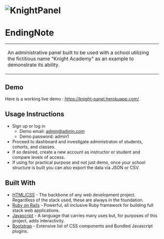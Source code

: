 



# ![KnightPanel](https://github.com/cnacir/EndingNote/blob/master/app/assets/images/KnightPanel.png)
# EndingNote
<table>
<tr>
<td>
  
An administrative panel built to be used with a school utilizing the fictitious name "Knight Academy" as an example to demonstrate its ability.

</td>
</tr>
</table>


## Demo
Here is a working live demo :  https://knight-panel.herokuapp.com/



## Usage Instructions
- Sign up or log in
  - Demo email: admin@admin.com
  - Demo password: admin1
- Proceed to dashboard and investigate administraton of students, cohorts, and classes.
- If so desired, create a new account as instructor or student and compare levels of access.
- If using for practical purpose and not just demo, once your school structure is built you can also export the data via JSON or CSV.


## Built With 

- [HTML/CSS](http://www.w3schools.com) - The backbone of any web development project. Regardless of the stack used, these are always in the foundation.
- [Ruby on Rails](http://rubyonrails.org/) - Powerful, all inclusive Ruby framework for building full stack web applications.
- [Javascript](https://developer.mozilla.org/en-US/docs/Web/JavaScript) - A language that carries many uses but, for purposes of this project, adds interactivity.
- [Bootstrap](http://getbootstrap.com/) - Extensive list of CSS components and Bundled Javascript plugins.
